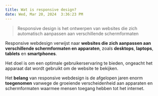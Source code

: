 ```yaml
---
title: Wat is responsive design?
date: Wed, Mar 20, 2024  3:36:23 PM
---
```


> Responsive design is het ontwerpen van websites die zich automatisch aanpassen aan verschillende schermformaten

Responsive webdesign verwijst naar **websites die zich aanpassen aan verschillende schermformaten en apparaten**, zoals **desktops**, **laptops**, **tablets** en **smartphones**.  

Het doel is om een optimale gebruikerservaring te bieden, ongeacht het apparaat dat wordt gebruikt om de website te bekijken.  

Het **belang** van responsive webdesign is de afgelopen jaren enorm **toegenomen** vanwege de groeiende verscheidenheid aan apparaten en schermformaten waarmee mensen toegang hebben tot het internet. 